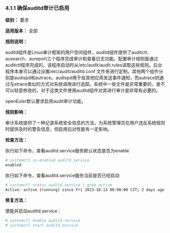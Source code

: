 ### 4.1.1 确保auditd审计已启用

**级别：** 要求

**适用版本：** 全部

**规则说明：** 

auditd组件是Linux审计框架的用户空间组件，auditd组件提供了auditctl、ausearch、aureport三个程序完成审计和查看日志功能。配置审计规则是通过auditctl程序完成的，该程序启动时从/etc/audit/audit.rules读取这些规则。后台程序本身可以通过设置/etc/audit/auditd.conf 文件来进行定制。其他两个组件分别是audispd和autrace。audispd用于给其他应用发送事件通知，而autrace则通过与strace类似的方式对系统调用进行追踪。系统中一些文件是非常重要的，是不可以轻意修改的，对于这类文件使用auditd组件对其进行审计是非常有必要的。

openEuler默认要求启用audit审计功能。

**规则影响：** 

审计系统提供了一种记录系统安全信息的方法，为系统管理员在用户违反系统规则时提供及时的警告信息，但启用后对性能有一定影响。

**检查方法：**

执行如下命令，查看auditd.service服务默认状态是否为enable

```bash
# systemctl is-enabled auditd.service
enabled
```
执行如下命令，查看auditd.service服务当前是否已经启动
```bash
# systemctl status auditd.service | grep active
Active: active (running) since Fri 2023-10-13 08:00:00 CST; 2 days ago
```
**修复方法：**

使能并启动auditd.service：

```bash
# systemctl enable auditd.service
# systemctl start auditd.service
```
